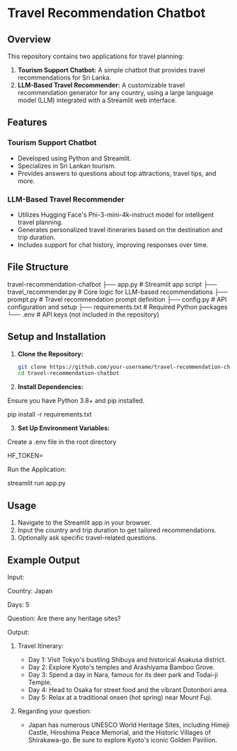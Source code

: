 # Travel Recommendation Chatbot

## Overview
This repository contains two applications for travel planning:
1. **Tourism Support Chatbot:** A simple chatbot that provides travel recommendations for Sri Lanka.
2. **LLM-Based Travel Recommender:** A customizable travel recommendation generator for any country, using a large language model (LLM) integrated with a Streamlit web interface.

## Features
### Tourism Support Chatbot
- Developed using Python and Streamlit.
- Specializes in Sri Lankan tourism.
- Provides answers to questions about top attractions, travel tips, and more.

### LLM-Based Travel Recommender
- Utilizes Hugging Face's Phi-3-mini-4k-instruct model for intelligent travel planning.
- Generates personalized travel itineraries based on the destination and trip duration.
- Includes support for chat history, improving responses over time.

## File Structure

travel-recommendation-chatbot ├── app.py # Streamlit app script ├── travel_recommender.py # Core logic for LLM-based recommendations ├── prompt.py # Travel recommendation prompt definition ├── config.py # API configuration and setup ├── requirements.txt # Required Python packages └── .env # API keys (not included in the repository)

## Setup and Installation

1. **Clone the Repository:**
   ```bash
   git clone https://github.com/your-username/travel-recommendation-chatbot.git
   cd travel-recommendation-chatbot

2. **Install Dependencies:**

Ensure you have Python 3.8+ and pip installed.

   pip install -r requirements.txt 

3. **Set Up Environment Variables:**

Create a .env file in the root directory

   HF_TOKEN=<your-hugging-face-api-key>

Run the Application:

  streamlit run app.py

## Usage
1. Navigate to the Streamlit app in your browser.
2. Input the country and trip duration to get tailored recommendations.
3. Optionally ask specific travel-related questions.

## Example Output

Input:

Country: Japan

Days: 5

Question: Are there any heritage sites?

Output:

1. Travel Itinerary:
   - Day 1: Visit Tokyo's bustling Shibuya and historical Asakusa district.
   - Day 2: Explore Kyoto's temples and Arashiyama Bamboo Grove.
   - Day 3: Spend a day in Nara, famous for its deer park and Todai-ji Temple.
   - Day 4: Head to Osaka for street food and the vibrant Dotonbori area.
   - Day 5: Relax at a traditional onsen (hot spring) near Mount Fuji.

2. Regarding your question:
   - Japan has numerous UNESCO World Heritage Sites, including Himeji Castle, Hiroshima Peace Memorial, and the Historic Villages of Shirakawa-go. Be sure to explore Kyoto's iconic Golden Pavilion.
